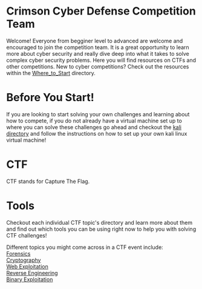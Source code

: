 # Crimson Cyber Defense Competition Team 
Welcome! Everyone from begginer level to advanced are welcome and encouraged to join 
the competition team. It is a great opportunity to learn more about cyber security 
and really dive deep into what it takes to solve complex cyber security problems. 
Here you will find resources on CTFs and other competitions. New to cyber competitions? 
Check out the resources within the [Where_to_Start](/Compete/Where_to_Start) directory.<br/>

# Before You Start!
If you are looking to start solving your own challenges and learning about how to compete, 
if you do not already have a virtual machine set up to where you can solve these challenges
go ahead and checkout the [kali directory](/kali) and follow the instructions on how to set
up your own kali linux virtual machine!  

# CTF
CTF stands for Capture The Flag. 

# Tools
Checkout each individual CTF topic's directory and learn more about them and find out
which tools you can be using right now to help you with solving CTF challenges!<br/>

Different topics you might come across in a CTF event include:<br/>
[Forensics](/Compete/CTF/Forensics)<br/>
[Cryptography](/Compete/CTF/Cryptography)<br/>
[Web Exploitation](/Compete/CTF/Web_Exploitation)<br/>
[Reverse Engineering](/Compete/CTF/Reverse_Engineering)<br/>
[Binary Exploitation](/Compete/CTF/Binary_Exploitation)<br/>